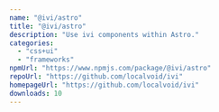 ```yaml
---
name: "@ivi/astro"
title: "@ivi/astro"
description: "Use ivi components within Astro."
categories:
  - "css+ui"
  - "frameworks"
npmUrl: "https://www.npmjs.com/package/@ivi/astro"
repoUrl: "https://github.com/localvoid/ivi"
homepageUrl: "https://github.com/localvoid/ivi"
downloads: 10
---
```

